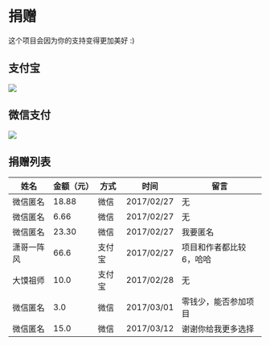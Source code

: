 # 捐赠

这个项目会因为你的支持变得更加美好 :)

## 支付宝

![](https://ooo.0o0.ooo/2017/02/27/58b3ff7af06db.png)

## 微信支付

![](https://ooo.0o0.ooo/2017/02/27/58b4013b2769d.png)


## 捐赠列表

| 姓名 | 金额（元） | 方式 | 时间 | 留言 |
| ------| ------ | ------ | ------ | ------ |
| 微信匿名 | 18.88 | 微信 | 2017/02/27 | 无 |
| 微信匿名 | 6.66 | 微信 | 2017/02/27 | 无 |
| 微信匿名 | 23.30 | 微信 | 2017/02/27 | 我要匿名 |
| 潇哥一阵风 | 66.6 | 支付宝 | 2017/02/27 | 项目和作者都比较6，哈哈 |
| 大馍祖师 | 10.0 | 支付宝 | 2017/02/28 | 无 |
| 微信匿名 | 3.0 | 微信 | 2017/03/01 | 零钱少，能否参加项目 |
| 微信匿名 | 15.0 | 微信 | 2017/03/12 | 谢谢你给我更多选择 |
